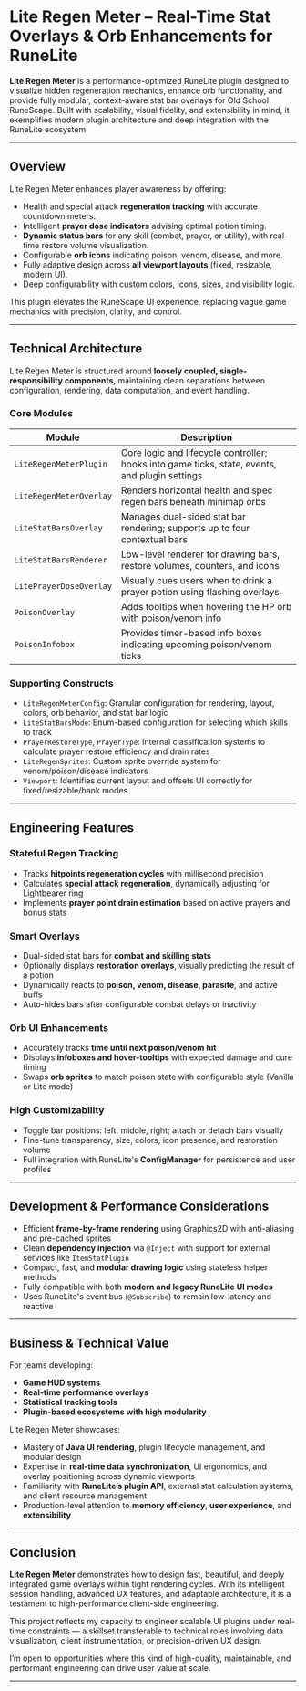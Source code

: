 # Lite Regen Meter – Real-Time Stat Overlays & Orb Enhancements for RuneLite

**Lite Regen Meter** is a performance-optimized RuneLite plugin designed to visualize hidden regeneration mechanics, enhance orb functionality, and provide fully modular, context-aware stat bar overlays for Old School RuneScape. Built with scalability, visual fidelity, and extensibility in mind, it exemplifies modern plugin architecture and deep integration with the RuneLite ecosystem.

---

## Overview

Lite Regen Meter enhances player awareness by offering:

- Health and special attack **regeneration tracking** with accurate countdown meters.
- Intelligent **prayer dose indicators** advising optimal potion timing.
- **Dynamic status bars** for any skill (combat, prayer, or utility), with real-time restore volume visualization.
- Configurable **orb icons** indicating poison, venom, disease, and more.
- Fully adaptive design across **all viewport layouts** (fixed, resizable, modern UI).
- Deep configurability with custom colors, icons, sizes, and visibility logic.

This plugin elevates the RuneScape UI experience, replacing vague game mechanics with precision, clarity, and control.

---

## Technical Architecture

Lite Regen Meter is structured around **loosely coupled, single-responsibility components**, maintaining clean separations between configuration, rendering, data computation, and event handling.

### Core Modules

| Module | Description |
|--------|-------------|
| `LiteRegenMeterPlugin` | Core logic and lifecycle controller; hooks into game ticks, state, events, and plugin settings |
| `LiteRegenMeterOverlay` | Renders horizontal health and spec regen bars beneath minimap orbs |
| `LiteStatBarsOverlay` | Manages dual-sided stat bar rendering; supports up to four contextual bars |
| `LiteStatBarsRenderer` | Low-level renderer for drawing bars, restore volumes, counters, and icons |
| `LitePrayerDoseOverlay` | Visually cues users when to drink a prayer potion using flashing overlays |
| `PoisonOverlay` | Adds tooltips when hovering the HP orb with poison/venom info |
| `PoisonInfobox` | Provides timer-based info boxes indicating upcoming poison/venom ticks |

### Supporting Constructs

- `LiteRegenMeterConfig`: Granular configuration for rendering, layout, colors, orb behavior, and stat bar logic
- `LiteStatBarsMode`: Enum-based configuration for selecting which skills to track
- `PrayerRestoreType`, `PrayerType`: Internal classification systems to calculate prayer restore efficiency and drain rates
- `LiteRegenSprites`: Custom sprite override system for venom/poison/disease indicators
- `Viewport`: Identifies current layout and offsets UI correctly for fixed/resizable/bank modes

---

## Engineering Features

### Stateful Regen Tracking

- Tracks **hitpoints regeneration cycles** with millisecond precision
- Calculates **special attack regeneration**, dynamically adjusting for Lightbearer ring
- Implements **prayer point drain estimation** based on active prayers and bonus stats

### Smart Overlays

- Dual-sided stat bars for **combat and skilling stats**
- Optionally displays **restoration overlays**, visually predicting the result of a potion
- Dynamically reacts to **poison, venom, disease, parasite**, and active buffs
- Auto-hides bars after configurable combat delays or inactivity

### Orb UI Enhancements

- Accurately tracks **time until next poison/venom hit**
- Displays **infoboxes and hover-tooltips** with expected damage and cure timing
- Swaps **orb sprites** to match poison state with configurable style (Vanilla or Lite mode)

### High Customizability

- Toggle bar positions: left, middle, right; attach or detach bars visually
- Fine-tune transparency, size, colors, icon presence, and restoration volume
- Full integration with RuneLite's **ConfigManager** for persistence and user profiles

---

## Development & Performance Considerations

- Efficient **frame-by-frame rendering** using Graphics2D with anti-aliasing and pre-cached sprites
- Clean **dependency injection** via `@Inject` with support for external services like `ItemStatPlugin`
- Compact, fast, and **modular drawing logic** using stateless helper methods
- Fully compatible with both **modern and legacy RuneLite UI modes**
- Uses RuneLite's event bus (`@Subscribe`) to remain low-latency and reactive

---

## Business & Technical Value

For teams developing:

- **Game HUD systems**
- **Real-time performance overlays**
- **Statistical tracking tools**
- **Plugin-based ecosystems with high modularity**

Lite Regen Meter showcases:

- Mastery of **Java UI rendering**, plugin lifecycle management, and modular design
- Expertise in **real-time data synchronization**, UI ergonomics, and overlay positioning across dynamic viewports
- Familiarity with **RuneLite’s plugin API**, external stat calculation systems, and client resource management
- Production-level attention to **memory efficiency**, **user experience**, and **extensibility**

---

## Conclusion

**Lite Regen Meter** demonstrates how to design fast, beautiful, and deeply integrated game overlays within tight rendering cycles. With its intelligent session handling, advanced UX features, and adaptable architecture, it is a testament to high-performance client-side engineering.

This project reflects my capacity to engineer scalable UI plugins under real-time constraints — a skillset transferable to technical roles involving data visualization, client instrumentation, or precision-driven UX design.

I’m open to opportunities where this kind of high-quality, maintainable, and performant engineering can drive user value at scale.

--- 